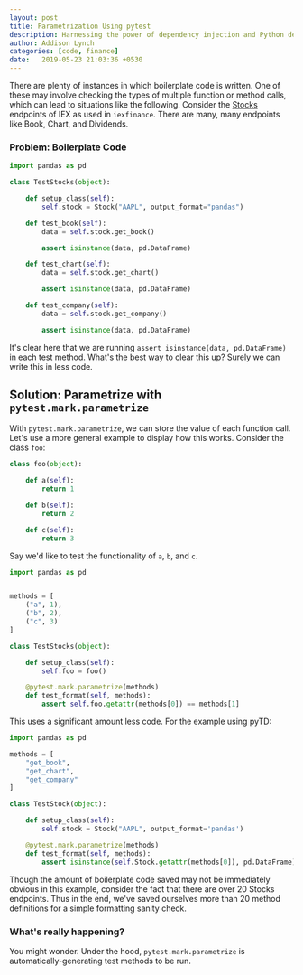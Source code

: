 ```yaml
---
layout: post
title: Parametrization Using pytest
description: Harnessing the power of dependency injection and Python decorators.
author: Addison Lynch
categories: [code, finance]
date:   2019-05-23 21:03:36 +0530
---
```


There are plenty of instances in which boilerplate code is written. One of
these may involve checking the types of multiple function or method calls,
which can lead to situations like the following. Consider the [Stocks](https://iextrading.com/developer/docs/#stocks) endpoints of IEX as used in
``iexfinance``. There are many, many endpoints like Book, Chart, and Dividends.

<!--more-->

### Problem: Boilerplate Code

```python
import pandas as pd

class TestStocks(object):

    def setup_class(self):
        self.stock = Stock("AAPL", output_format="pandas")

    def test_book(self):
        data = self.stock.get_book()

        assert isinstance(data, pd.DataFrame)

    def test_chart(self):
        data = self.stock.get_chart()

        assert isinstance(data, pd.DataFrame)

    def test_company(self):
        data = self.stock.get_company()

        assert isinstance(data, pd.DataFrame)
```

It's clear here that we are running ``assert isinstance(data, pd.DataFrame)``
in each test method. What's the best way to clear this up? Surely we can write
this in less code.

## Solution: Parametrize with ``pytest.mark.parametrize``

With ``pytest.mark.parametrize``, we can store the value of each function call.
Let's use a more general example to display how this works. Consider the class
``foo``:

```python
class foo(object):

    def a(self):
        return 1

    def b(self):
        return 2

    def c(self):
        return 3
```

Say we'd like to test the functionality of ``a``, ``b``, and ``c``.

```python
import pandas as pd


methods = [
    ("a", 1),
    ("b", 2),
    ("c", 3)
]

class TestStocks(object):

    def setup_class(self):
        self.foo = foo()

    @pytest.mark.parametrize(methods)
    def test_format(self, methods):
        assert self.foo.getattr(methods[0]) == methods[1]
```

This uses a significant amount less code. For the example using pyTD:

```python
import pandas as pd

methods = [
    "get_book",
    "get_chart",
    "get_company"
]

class TestStock(object):

    def setup_class(self):
        self.stock = Stock("AAPL", output_format='pandas')

    @pytest.mark.parametrize(methods)
    def test_format(self, methods):
        assert isinstance(self.Stock.getattr(methods[0]), pd.DataFrame)
```

Though the amount of boilerplate code saved may not be immediately obvious in
this example, consider the fact that there are over 20 Stocks endpoints. Thus
in the end, we've saved ourselves more than 20 method definitions for a simple
formatting sanity check.

### What's really happening?

You might wonder. Under the hood, ``pytest.mark.parametrize`` is automatically-generating test methods to be run.